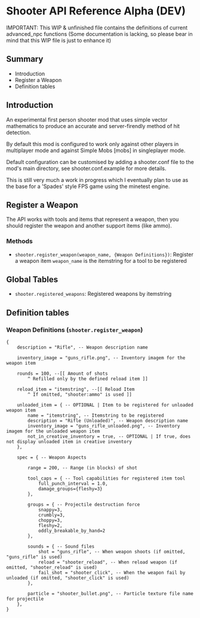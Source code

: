 Shooter API Reference Alpha (DEV)
=================================

IMPORTANT: This WIP & unfinished file contains the definitions of current advanced_npc functions
(Some documentation is lacking, so please bear in mind that this WIP file is just to enhance it)


Summary
-------
* Introduction
* Register a Weapon
* Definition tables


Introduction
------------
An experimental first person shooter mod that uses simple vector mathematics
to produce an accurate and server-firendly method of hit detection.

By default this mod is configured to work only against other players in
multiplayer mode and against Simple Mobs [mobs] in singleplayer mode.

Default configuration can be customised by adding a shooter.conf file to
the mod's main directory, see shooter.conf.example for more details.

This is still very much a work in progress which I eventually plan to use
as the base for a 'Spades' style FPS game using the minetest engine.

Register a Weapon
-----------------
The API works with tools and items that represent a weapon, 
then you should register the weapon and another support items (like ammo).

### Methods
* `shooter.register_weapon(weapon_name, {Weapon Definitions})`: Register a weapon item
  `weapon_name` is the itemstring for a tool to be registered

Global Tables
-------------
* `shooter.registered_weapons`: Registered weapons by itemstring

Definition tables
-----------------

### Weapon Definitions (`shooter.register_weapon`)

    {
        description = "Rifle", -- Weapon description name
        
        inventory_image = "guns_rifle.png", -- Inventory imagem for the weapon item
        
        rounds = 100, --[[ Amount of shots 
            ^ Refilled only by the defined reload item ]]
        
        reload_item = "itemstring", --[[ Reload Item
            ^ If omitted, "shooter:ammo" is used ]]
        
        unloaded_item = { -- OPTIONAL | Item to be registered for unloaded weapon item
        	name = "itemstring", -- Itemstring to be registered
        	description = "Rifle (Unloaded)", -- Weapon description name
        	inventory_image = "guns_rifle_unloaded.png", -- Inventory imagem for the unloaded weapon item
        	not_in_creative_inventory = true, -- OPTIONAL | If true, does not display unloaded item in creative inventory
        },
        
        spec = { -- Weapon Aspects
        
            range = 200, -- Range (in blocks) of shot
            
            tool_caps = { -- Tool capabilities for registered item tool
            	full_punch_interval = 1.0,
            	damage_groups={fleshy=3}
            },
            
            groups = { -- Projectile destruction force 
            	snappy=3, 
            	crumbly=3, 
            	choppy=3, 
            	fleshy=2, 
            	oddly_breakable_by_hand=2
            },
            
            sounds = { -- Sound files
            	shot = "guns_rifle", -- When weapon shoots (if omitted, "guns_rifle" is used)
            	reload = "shooter_reload", -- When reload weapon (if omitted, "shooter_reload" is used)
            	fail_shot = "shooter_click", -- When the weapon fail by unloaded (if omitted, "shooter_click" is used)
            },
            
            particle = "shooter_bullet.png", -- Particle texture file name for projectile
        },
    }
